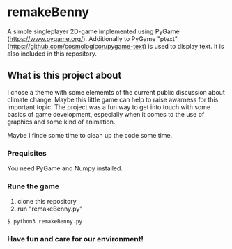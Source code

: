 # remakeBenny

A simple singleplayer 2D-game implemented using PyGame (https://www.pygame.org/).
Additionally to PyGame "ptext" (https://github.com/cosmologicon/pygame-text) is used to display text. It is also included in this repository.

## What is this project about
I chose a theme with some elememts of the current public discussion about climate change. Maybe this little game can help to 
raise awarness for this important topic.
The project was a fun way to get into touch with some basics of game development, especially when it comes to the use of
graphics and some kind of animation.

Maybe I finde some time to clean up the code some time.

### Prequisites
You need PyGame and Numpy installed.

### Rune the game

1. clone this repository 
2. run "remakeBenny.py"

```
$ python3 remakeBenny.py
```
### Have fun and care for our environment!
